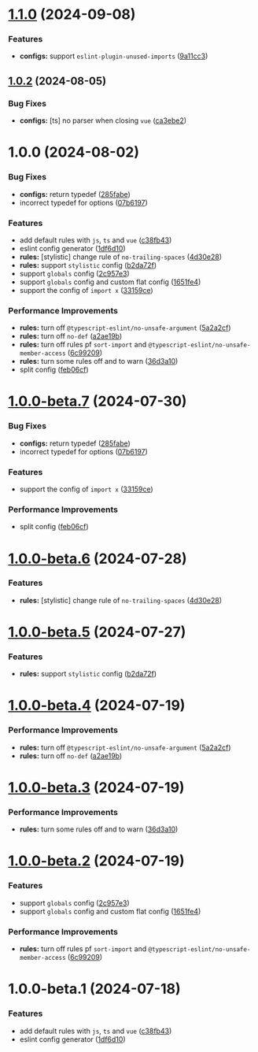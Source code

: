# [1.1.0](https://github.com/akinoccc/eslint-config-airbe/compare/v1.0.2...v1.1.0) (2024-09-08)


### Features

* **configs:** support `eslint-plugin-unused-imports` ([9a11cc3](https://github.com/akinoccc/eslint-config-airbe/commit/9a11cc3189a5f8afb5b3d7364bce5ed6b2c29517))

## [1.0.2](https://github.com/akinoccc/eslint-config-airbe/compare/v1.0.1...v1.0.2) (2024-08-05)


### Bug Fixes

* **configs:** [ts] no parser when closing `vue` ([ca3ebe2](https://github.com/akinoccc/eslint-config-airbe/commit/ca3ebe26146c73bd9b78062631b2aa785393b9a9))

# 1.0.0 (2024-08-02)


### Bug Fixes

* **configs:** return typedef ([285fabe](https://github.com/akinoccc/eslint-config-airbe/commit/285fabe722a9672517d2faee778810b25bd9ef25))
* incorrect typedef for options ([07b6197](https://github.com/akinoccc/eslint-config-airbe/commit/07b61978bfc7c56c0ed76c28a95a2017078d48b9))


### Features

* add default rules with `js`, `ts` and `vue` ([c38fb43](https://github.com/akinoccc/eslint-config-airbe/commit/c38fb437f44b7376d4d64b296b50093bbd2db2cc))
* eslint config generator ([1df6d10](https://github.com/akinoccc/eslint-config-airbe/commit/1df6d10883cc17d24be690896efffffe0dca81cd))
* **rules:** [stylistic] change rule of `no-trailing-spaces` ([4d30e28](https://github.com/akinoccc/eslint-config-airbe/commit/4d30e281de8904a3345ddd2a5d637edfd65fb28a))
* **rules:** support `stylistic` config ([b2da72f](https://github.com/akinoccc/eslint-config-airbe/commit/b2da72fa67efc4dc7fdd4aa291d37c01f16000d5))
* support `globals` config ([2c957e3](https://github.com/akinoccc/eslint-config-airbe/commit/2c957e356ca2f5beae8f10e946a124cb84449f05))
* support `globals` config and custom flat config ([1651fe4](https://github.com/akinoccc/eslint-config-airbe/commit/1651fe49a6c70deaea174588adde37855ce62503))
* support the config of `import x` ([33159ce](https://github.com/akinoccc/eslint-config-airbe/commit/33159cef29c445249f9a3168b950fb0c95eca1af))


### Performance Improvements

* **rules:** turn off `@typescript-eslint/no-unsafe-argument` ([5a2a2cf](https://github.com/akinoccc/eslint-config-airbe/commit/5a2a2cfc4260178d2d510f94b8dcba9980941e93))
* **rules:** turn off `no-def` ([a2ae19b](https://github.com/akinoccc/eslint-config-airbe/commit/a2ae19b2187b5c5a6d8bb6621f716722228e0598))
* **rules:** turn off rules pf `sort-import` and `@typescript-eslint/no-unsafe-member-access` ([6c99209](https://github.com/akinoccc/eslint-config-airbe/commit/6c992098cc6cb5cdd5c00e3ce2a7b71725ac8b76))
* **rules:** turn some rules off and to warn ([36d3a10](https://github.com/akinoccc/eslint-config-airbe/commit/36d3a10e223e369397ae5f99346825bda3578eec))
* split config ([feb06cf](https://github.com/akinoccc/eslint-config-airbe/commit/feb06cf4e7b3175f478c316dbb708f9ae5b76819))

# [1.0.0-beta.7](https://github.com/akinoccc/eslint-config-airbe/compare/v1.0.0-beta.6...v1.0.0-beta.7) (2024-07-30)


### Bug Fixes

* **configs:** return typedef ([285fabe](https://github.com/akinoccc/eslint-config-airbe/commit/285fabe722a9672517d2faee778810b25bd9ef25))
* incorrect typedef for options ([07b6197](https://github.com/akinoccc/eslint-config-airbe/commit/07b61978bfc7c56c0ed76c28a95a2017078d48b9))


### Features

* support the config of `import x` ([33159ce](https://github.com/akinoccc/eslint-config-airbe/commit/33159cef29c445249f9a3168b950fb0c95eca1af))


### Performance Improvements

* split config ([feb06cf](https://github.com/akinoccc/eslint-config-airbe/commit/feb06cf4e7b3175f478c316dbb708f9ae5b76819))

# [1.0.0-beta.6](https://github.com/akinoccc/eslint-config-airbe/compare/v1.0.0-beta.5...v1.0.0-beta.6) (2024-07-28)


### Features

* **rules:** [stylistic] change rule of `no-trailing-spaces` ([4d30e28](https://github.com/akinoccc/eslint-config-airbe/commit/4d30e281de8904a3345ddd2a5d637edfd65fb28a))

# [1.0.0-beta.5](https://github.com/akinoccc/eslint-config-airbe/compare/v1.0.0-beta.4...v1.0.0-beta.5) (2024-07-27)


### Features

* **rules:** support `stylistic` config ([b2da72f](https://github.com/akinoccc/eslint-config-airbe/commit/b2da72fa67efc4dc7fdd4aa291d37c01f16000d5))

# [1.0.0-beta.4](https://github.com/akinoccc/eslint-config-airbe/compare/v1.0.0-beta.3...v1.0.0-beta.4) (2024-07-19)


### Performance Improvements

* **rules:** turn off `@typescript-eslint/no-unsafe-argument` ([5a2a2cf](https://github.com/akinoccc/eslint-config-airbe/commit/5a2a2cfc4260178d2d510f94b8dcba9980941e93))
* **rules:** turn off `no-def` ([a2ae19b](https://github.com/akinoccc/eslint-config-airbe/commit/a2ae19b2187b5c5a6d8bb6621f716722228e0598))

# [1.0.0-beta.3](https://github.com/akinoccc/eslint-config-airbe/compare/v1.0.0-beta.2...v1.0.0-beta.3) (2024-07-19)


### Performance Improvements

* **rules:** turn some rules off and to warn ([36d3a10](https://github.com/akinoccc/eslint-config-airbe/commit/36d3a10e223e369397ae5f99346825bda3578eec))

# [1.0.0-beta.2](https://github.com/akinoccc/eslint-config-airbe/compare/v1.0.0-beta.1...v1.0.0-beta.2) (2024-07-19)


### Features

* support `globals` config ([2c957e3](https://github.com/akinoccc/eslint-config-airbe/commit/2c957e356ca2f5beae8f10e946a124cb84449f05))
* support `globals` config and custom flat config ([1651fe4](https://github.com/akinoccc/eslint-config-airbe/commit/1651fe49a6c70deaea174588adde37855ce62503))


### Performance Improvements

* **rules:** turn off rules pf `sort-import` and `@typescript-eslint/no-unsafe-member-access` ([6c99209](https://github.com/akinoccc/eslint-config-airbe/commit/6c992098cc6cb5cdd5c00e3ce2a7b71725ac8b76))

# 1.0.0-beta.1 (2024-07-18)


### Features

* add default rules with `js`, `ts` and `vue` ([c38fb43](https://github.com/akinoccc/eslint-config-airbe/commit/c38fb437f44b7376d4d64b296b50093bbd2db2cc))
* eslint config generator ([1df6d10](https://github.com/akinoccc/eslint-config-airbe/commit/1df6d10883cc17d24be690896efffffe0dca81cd))
